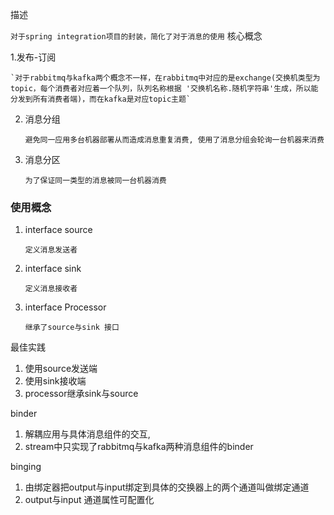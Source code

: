 描述

`对于spring integration项目的封装，简化了对于消息的使用`
核心概念

1.发布-订阅
    
    `对于rabbitmq与kafka两个概念不一样，在rabbitmq中对应的是exchange(交换机类型为topic，每个消费者对应着一个队列，队列名称根据 '交换机名称.随机字符串'生成，所以能分发到所有消费者端)，而在kafka是对应topic主题`
2. 消息分组
    
    `避免同一应用多台机器部署从而造成消息重复消费, 使用了消息分组会轮询一台机器来消费`
3. 消息分区
   
    `为了保证同一类型的消息被同一台机器消费`
### 使用概念
1. interface source

    `定义消息发送者`
2. interface sink

    `定义消息接收者`
3. interface Processor 

    `继承了source与sink 接口`
    
最佳实践
1. 使用source发送端
2. 使用sink接收端
3. processor继承sink与source

binder
1. 解耦应用与具体消息组件的交互,
2. stream中只实现了rabbitmq与kafka两种消息组件的binder

binging
1. 由绑定器把output与input绑定到具体的交换器上的两个通道叫做绑定通道
2. output与input 通道属性可配置化